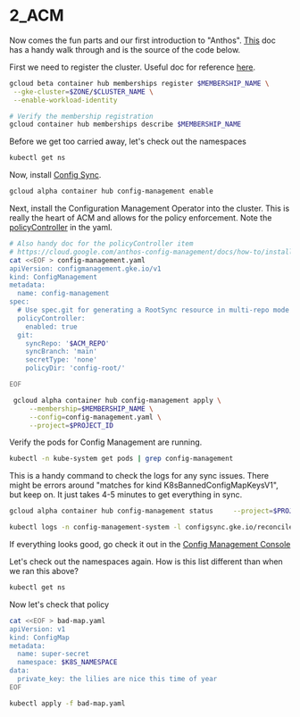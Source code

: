 # 2_ACM

Now comes the fun parts and our first introduction to "Anthos". [This](https://cloud.google.com/anthos-config-management/docs/how-to/installing#gcloud) doc has a handy walk through and is the source of the code below. 

First we need to register the cluster. Useful doc for reference [here](https://cloud.google.com/anthos/multicluster-management/connect/registering-a-cluster#before_you_begin).

```bash
gcloud beta container hub memberships register $MEMBERSHIP_NAME \
 --gke-cluster=$ZONE/$CLUSTER_NAME \
 --enable-workload-identity

# Verify the membership registration
gcloud container hub memberships describe $MEMBERSHIP_NAME
```

Before we get too carried away, let's check out the namespaces
```bash
kubectl get ns
```


Now, install [Config Sync](https://cloud.google.com/anthos-config-management/docs/how-to/installing-config-sync). 

```bash
gcloud alpha container hub config-management enable
```

Next, install the Configuration Management Operator into the cluster. This is really the heart of ACM and allows for the policy enforcement. Note the [policyController](https://cloud.google.com/anthos-config-management/docs/how-to/installing-policy-controller) in the yaml. 

```bash
# Also handy doc for the policyController item
# https://cloud.google.com/anthos-config-management/docs/how-to/installing-policy-controller
cat <<EOF > config-management.yaml
apiVersion: configmanagement.gke.io/v1
kind: ConfigManagement
metadata:
  name: config-management
spec:
  # Use spec.git for generating a RootSync resource in multi-repo mode
  policyController:
    enabled: true
  git:
    syncRepo: '$ACM_REPO'
    syncBranch: 'main'
    secretType: 'none'
    policyDir: 'config-root/'

EOF

 gcloud alpha container hub config-management apply \
     --membership=$MEMBERSHIP_NAME \
     --config=config-management.yaml \
     --project=$PROJECT_ID


```


Verify the pods for Config Management are running. 

```bash
kubectl -n kube-system get pods | grep config-management
```

This is a handy command to check the logs for any sync issues. There might be errors around "matches for kind K8sBannedConfigMapKeysV1", but keep on. It just takes 4-5 minutes to get everything in sync. 

```bash
gcloud alpha container hub config-management status     --project=$PROJECT_ID
```

```bash
kubectl logs -n config-management-system -l configsync.gke.io/reconciler=root-reconciler -c git-sync
```

If everything looks good, go check it out in the [Config Management Console](https://console.cloud.google.com/anthos/config_management)


Let's check out the namespaces again. How is this list different than when we ran this above?
```bash
kubectl get ns
```


Now let's check that policy

```bash
cat <<EOF > bad-map.yaml
apiVersion: v1
kind: ConfigMap
metadata:
  name: super-secret
  namespace: $K8S_NAMESPACE
data:
  private_key: the lilies are nice this time of year
EOF

kubectl apply -f bad-map.yaml
```





